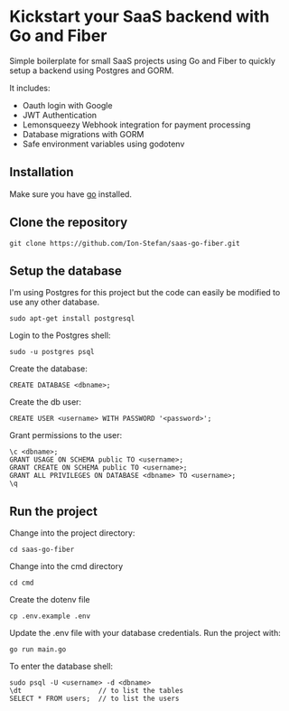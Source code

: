 # Kickstart your SaaS backend with Go and Fiber
Simple boilerplate for small SaaS projects using Go and Fiber to quickly setup a backend using Postgres and GORM.

It includes:
- Oauth login with Google
- JWT Authentication
- Lemonsqueezy Webhook integration for payment processing
- Database migrations with GORM
- Safe environment variables using godotenv

## Installation
Make sure you have [go](https://go.dev/doc/install) installed.

## Clone the repository
```
git clone https://github.com/Ion-Stefan/saas-go-fiber.git
```

## Setup the database

I'm using Postgres for this project but the code can easily be modified to use any other database.
```
sudo apt-get install postgresql
```
Login to the Postgres shell:
```
sudo -u postgres psql
```
Create the database:
```
CREATE DATABASE <dbname>;
```
Create the db user:
```
CREATE USER <username> WITH PASSWORD '<password>';
```
Grant permissions to the user:
```
\c <dbname>;
GRANT USAGE ON SCHEMA public TO <username>;
GRANT CREATE ON SCHEMA public TO <username>;
GRANT ALL PRIVILEGES ON DATABASE <dbname> TO <username>;
\q
```


## Run the project
Change into the project directory:
```
cd saas-go-fiber
```

Change into the cmd directory
```
cd cmd
```

Create the dotenv file
```
cp .env.example .env
```

Update the .env file with your database credentials.
Run the project with:
```
go run main.go
```

To enter the database shell:
```
sudo psql -U <username> -d <dbname>
\dt                   // to list the tables
SELECT * FROM users;  // to list the users
```
